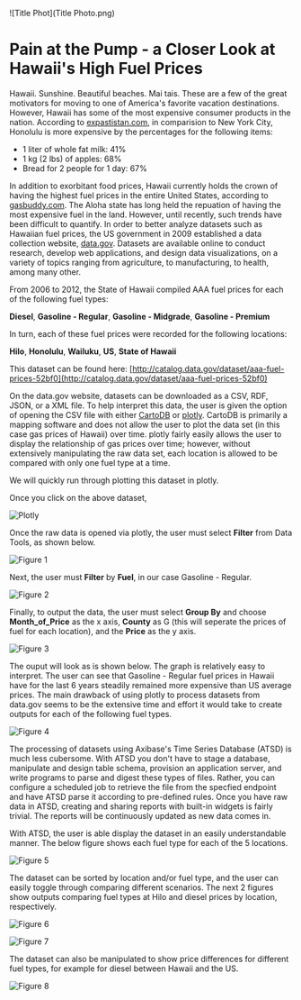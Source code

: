 ![Title Phot](Title Photo.png)

Pain at the Pump - a Closer Look at Hawaii's High Fuel Prices
============================================================

Hawaii. Sunshine. Beautiful beaches. Mai tais. These are a few of the great motivators for moving to one of America's favorite vacation destinations. However,
Hawaii has some of the most expensive consumer products in the nation. According to [expastistan.com](https://www.expatistan.com/cost-of-living/comparison/new-york-city/honolulu), 
in comparision to New York City, Honolulu is more expensive by the percentages for the following items:

* 1 liter of whole fat milk: 41%	
* 1 kg (2 lbs) of apples: 68%		
* Bread for 2 people for 1 day: 67%

In addition to exorbitant food prices, Hawaii currently holds the crown of having the highest fuel prices in the entire United States, according to [gasbuddy.com](https://www.gasbuddy.com/USA). The Aloha state has long held the 
repuation of having the most expensive fuel in the land. However, until recently, such trends have been difficult to quantify.  In order to better analyze datasets such as Hawaiian fuel prices,
the US government in 2009 established a data collection website, [data.gov](https://www.data.gov/). Datasets are available online to conduct research, develop web applications, and design data visualizations, 
on a variety of topics ranging from agriculture, to manufacturing, to health, among many other.  

From 2006 to 2012, the State of Hawaii compiled AAA fuel prices for each of the following fuel types:

**Diesel**, **Gasoline - Regular**, **Gasoline - Midgrade**, **Gasoline - Premium**

In turn, each of these fuel prices were recorded for the following locations:

**Hilo**, **Honolulu**, **Wailuku**, **US**, **State of Hawaii**

This dataset can be found here: [http://catalog.data.gov/dataset/aaa-fuel-prices-52bf0](http://catalog.data.gov/dataset/aaa-fuel-prices-52bf0)

On the data.gov website, datasets can be downloaded as a CSV, RDF, JSON, or a XML file. To help interpret this data, the user is given the option of opening the CSV file with either [CartoDB](https://carto.com/) 
or [plotly](https://plot.ly/). CartoDB is primarily a mapping software and does not allow the user to plot the data set (in this case gas prices of Hawaii) over time. plotly fairly easily allows
the user to display the relationship of gas prices over time; however, without extensively manipulating the raw data set, each location is allowed to be compared with only one fuel type at a time. 

We will quickly run through plotting this dataset in plotly.

Once you click on the above dataset, 

![Plotly](Plotly.png)

Once the raw data is opened via plotly, the user must select **Filter** from Data Tools, as shown below. 

![Figure 1](Figure1.png)

Next, the user must **Filter** by **Fuel**, in our case Gasoline - Regular.

![Figure 2](Figure2.png)

Finally, to output the data, the user must select **Group By** and choose **Month_of_Price** as the x axis, **County** as G (this will seperate the prices of fuel for each 
location), and the **Price** as the y axis.

![Figure 3](Figure3.png) 

The ouput will look as is shown below. The graph is relatively easy to interpret. The user can see that Gasoline - Regular fuel prices in Hawaii have for the last 6
years steadily remained more expensive than US average prices. The main drawback of using plotly to process datasets from data.gov seems to be the extensive
time and effort it would take to create outputs for each of the following fuel types.

![Figure 4](Figure4.png)

The processing of datasets using Axibase's Time Series Database (ATSD) is much less cubersome. With ATSD you don't have to stage a database, manipulate and design
table schema, provision an application server, and write programs to parse and digest these types of files. Rather, you can configure a scheduled job to retrieve
the file from the specfied endpoint and have ATSD parse it according to pre-defined rules. Once you have raw data in ATSD, creating and sharing reports with
built-in widgets is fairly trivial. The reports will be continuously updated as new data comes in.

With ATSD, the user is able display the dataset in an easily understandable manner. The below figure shows each fuel type for each of the 5 locations.

![Figure 5](Figure5.png) 

The dataset can be sorted by location and/or fuel type, and the user can easily toggle through comparing different scenarios. The next 2 figures show outputs
comparing fuel types at Hilo and diesel prices by location, respectively.

![Figure 6](Figure6.png)

![Figure 7](Figure7.png)

The dataset can also be manipulated to show price differences for different fuel types, for example for diesel between Hawaii and the US.

![Figure 8](Figure8.png)





     
